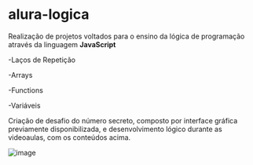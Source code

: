 # alura-logica

Realização de projetos voltados para o ensino da lógica de programação através da linguagem **JavaScript**

-Laços de Repetição

-Arrays

-Functions

-Variáveis

Criação de desafio do número secreto, composto por interface gráfica previamente disponibilizada, e desenvolvimento lógico durante as videoaulas, com os conteúdos acima.

![image](https://github.com/diandrade/alura-logica/assets/81432715/5e909f44-99f3-4225-aa01-a777d515b82d)

